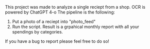 This project was made to analyze a single reciept from a shop.
OCR is powered by ChatGPT 4-o
The pipeline is the following:
1. Put a photo of a reciept into "photo_feed"
2. Run the script.
Result is a grpahical monthly report with all your spendings by categories.

If you have a bug to report please feel free to do so!
